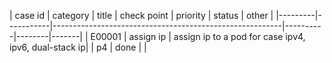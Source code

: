 | case id | category  | title | check point                                             | priority | status | other |
|---------|-----------|---------------------------------------------------------|----------|--------|-------|
| E00001  | assign ip | assign ip to a pod for case ipv4, ipv6, dual-stack ip|   | p4       | done   |       |
